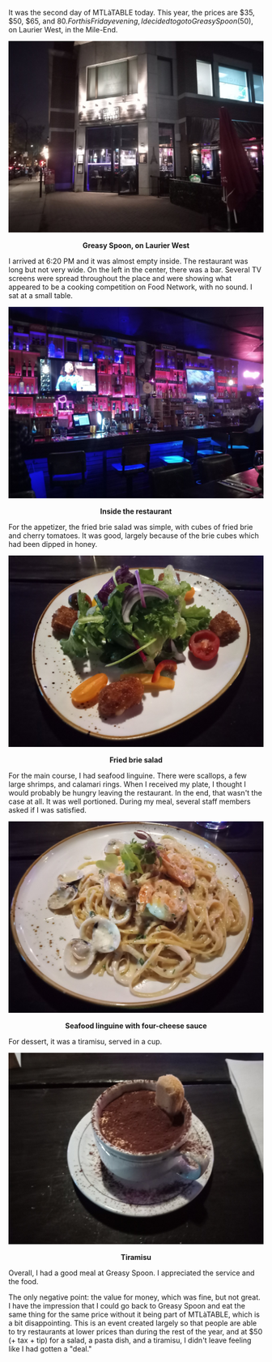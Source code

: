 It was the second day of MTLàTABLE today. This year, the prices are $35, $50, $65, and $80. For this Friday evening, I decided to go to Greasy Spoon ($50), on Laurier West, in the Mile-End.

![Greasy Spoon, on Laurier West](/assets/2024/11/20241101_greasy-spoon/front.jpg)
<p align="center"><b>Greasy Spoon, on Laurier West</b></p>

I arrived at 6:20 PM and it was almost empty inside. The restaurant was long but not very wide. On the left in the center, there was a bar. Several TV screens were spread throughout the place and were showing what appeared to be a cooking competition on Food Network, with no sound. I sat at a small table.

![Inside the restaurant](/assets/2024/11/20241101_greasy-spoon/inside.jpg)
<p align="center"><b>Inside the restaurant</b></p>

For the appetizer, the fried brie salad was simple, with cubes of fried brie and cherry tomatoes. It was good, largely because of the brie cubes which had been dipped in honey.

![Fried brie salad](/assets/2024/11/20241101_greasy-spoon/salad.jpg)
<p align="center"><b>Fried brie salad</b></p>

For the main course, I had seafood linguine. There were scallops, a few large shrimps, and calamari rings. When I received my plate, I thought I would probably be hungry leaving the restaurant. In the end, that wasn't the case at all. It was well portioned. During my meal, several staff members asked if I was satisfied.

![Seafood linguine with four-cheese sauce](/assets/2024/11/20241101_greasy-spoon/pasta.jpg)
<p align="center"><b>Seafood linguine with four-cheese sauce</b></p>

For dessert, it was a tiramisu, served in a cup.

![Tiramisu](/assets/2024/11/20241101_greasy-spoon/tiramisu.jpg)
<p align="center"><b>Tiramisu</b></p>

Overall, I had a good meal at Greasy Spoon. I appreciated the service and the food.

The only negative point: the value for money, which was fine, but not great. I have the impression that I could go back to Greasy Spoon and eat the same thing for the same price without it being part of MTLàTABLE, which is a bit disappointing. This is an event created largely so that people are able to try restaurants at lower prices than during the rest of the year, and at $50 (+ tax + tip) for a salad, a pasta dish, and a tiramisu, I didn't leave feeling like I had gotten a "deal."
